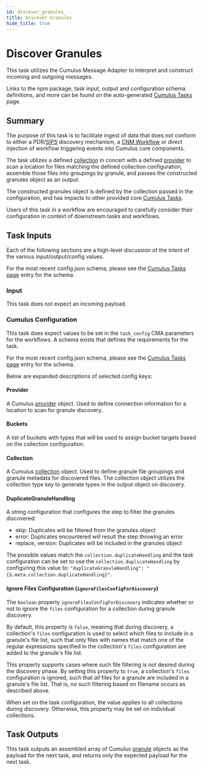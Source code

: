 ```yaml
---
id: discover_granules
title: Discover Granules
hide_title: true
---
```


# Discover Granules

This task utilizes the Cumulus Message Adapter to interpret and construct incoming and outgoing messages.

Links to the npm package, task input, output and configuration schema definitions, and more can be found on the auto-generated [Cumulus Tasks](../tasks) page.

## Summary

The purpose of this task is to facilitate ingest of data that does not conform to either a PDR/[SIPS](../data-cookbooks/sips-workflow) discovery mechanism, a [CNM Workflow](../data-cookbooks/cnm-workflow) or direct injection of workflow triggering events into Cumulus core components.

The task utilizes a defined [collection](../data-cookbooks/setup#collections) in concert with a defined [provider](../data-cookbooks/setup#providers) to scan a location for files matching the defined collection configuration, assemble those files into groupings by granule, and passes the constructed granules object as an output.

The constructed granules object is defined by the collection passed in the configuration, and has impacts to other provided core [Cumulus Tasks](../tasks).

Users of this task in a workflow are encouraged to carefully consider their configuration  in context of downstream tasks and workflows.

## Task Inputs

Each of the following sections are a high-level discussion of the intent of the various input/output/config values.

For the most recent config.json schema, please see the [Cumulus Tasks page](../tasks) entry for the schema.

### Input

This task does not expect an incoming payload.

### Cumulus Configuration

This task does expect values to be set in the `task_config` CMA parameters for the workflows.  A schema exists that defines the requirements for the task.

For the most recent config.json schema, please see the [Cumulus Tasks page](../tasks) entry for the schema.

Below are expanded descriptions of selected config keys:

#### Provider

A Cumulus [provider](https://github.com/nasa/cumulus/blob/master/packages/api/models/schemas.js) object.  Used to define connection information for a location to scan for granule discovery.

#### Buckets

A list of buckets with types that will be used to assign bucket targets based on the collection configuration.

#### Collection

A Cumulus [collection](https://github.com/nasa/cumulus/blob/master/packages/api/models/schemas.js) object.    Used to define granule file groupings and granule metadata for discovered files.   The collection object utilizes the collection type key to generate types in the output object on discovery.

#### DuplicateGranuleHandling

A string configuration that configures the step to filter the granules discovered:

- skip:               Duplicates will be filtered from the granules object
- error:              Duplicates encountered will result the step throwing an error
- replace, version:   Duplicates will be included in the granules object

The possible values match the `collection.duplicateHandling` and the task configuration can be set to use the `collection.duplicateHandling` by configuring this value to: `"duplicateGranuleHandling": "{$.meta.collection.duplicateHandling}"`.

#### Ignore Files Configuration (`ignoreFilesConfigForDiscovery`)

The `boolean` property `ignoreFilesConfigForDiscovery` indicates whether or not
to ignore the `files` configuration for a collection during granule discovery.

By default, this property is `false`, meaning that during discovery, a
collection's `files` configuration is used to select which files to include in
a granule's file list, such that only files with names that match one of the
regular expressions specified in the collection's `files` configuration are
added to the granule's file list.

This property supports cases where such file filtering is _not_ desired
during the discovery phase.  By setting this property to `true`, a collection's
`files` configuration is ignored, such that _all_ files for a granule are
included in a granule's file list.  That is, no such filtering based on
filename occurs as described above.

When set on the task configuration, the value applies to all collections during
discovery.  Otherwise, this property may be set on individual collections.

## Task Outputs

This task outputs an assembled array of Cumulus [granule](https://github.com/nasa/cumulus/blob/master/packages/api/models/schemas.js) objects as the payload for the next task, and returns only the expected payload for the next task.

